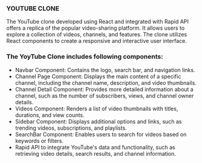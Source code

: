 ### YOUTUBE CLONE

The YouTube clone developed using React and integrated with Rapid API offers a replica of the popular video-sharing platform. It allows users to explore a  collection of videos, channels, and features. The clone utilizes React components to create a responsive and interactive user interface.

### The YoyTube Clone includes following components:

* Navbar Component: Contains the logo, search bar, and navigation links.
* Channel Page Component: Displays the main content of a specific channel, including the channel name, description, and video thumbnails.
* Channel Detail Component: Provides more detailed information about a channel, such as the number of subscribers, views, and channel owner details.
* Videos Component: Renders a list of video thumbnails with titles, durations, and view counts.
* Sidebar Component: Displays additional options and links, such as trending videos, subscriptions, and playlists.
* SearchBar Component: Enables users to search for videos based on keywords or filters.
* Rapid API to  integrate YouTube's data and functionality, such as retrieving video details, search results, and channel information.





